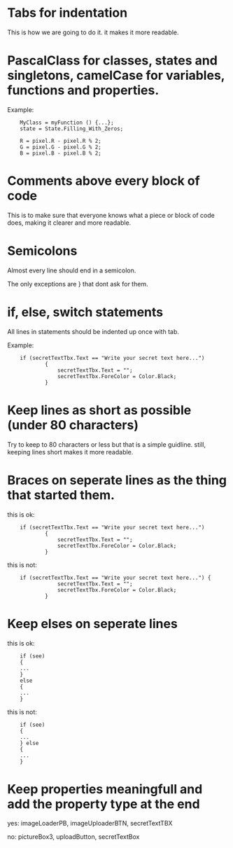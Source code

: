 # Tabs for indentation

This is how we are going to do it. it makes it more readable.

# PascalClass for classes, states and singletons, camelCase for variables, functions and properties.

Example:

```
	MyClass = myFunction () {...};
	state = State.Filling_With_Zeros;

	R = pixel.R - pixel.R % 2;
	G = pixel.G - pixel.G % 2;
	B = pixel.B - pixel.B % 2;
```

# Comments above every block of code

This is to make sure that everyone knows what a piece or block of code does, making it clearer and more readable.

# Semicolons

Almost every line should end in a semicolon.

The only exceptions are } that dont ask for them.

# if, else, switch statements

All lines in statements should be indented up once with tab.

Example:

```
	if (secretTextTbx.Text == "Write your secret text here...")
            {
                secretTextTbx.Text = "";
                secretTextTbx.ForeColor = Color.Black;
            }
```

# Keep lines as short as possible (under 80 characters)

Try to keep to 80 characters or less but that is a simple guidline. still, keeping lines short makes it more readable.

# Braces on seperate lines as the thing that started them.

this is ok:
```
	if (secretTextTbx.Text == "Write your secret text here...")
            {
                secretTextTbx.Text = "";
                secretTextTbx.ForeColor = Color.Black;
            }
```

this is not:
```
	if (secretTextTbx.Text == "Write your secret text here...") {
                secretTextTbx.Text = "";
                secretTextTbx.ForeColor = Color.Black;
            }
```

# Keep elses on seperate lines

this is ok:
```
	if (see)
    {
    ...
    }
    else
    {
    ...
    }
```

this is not:
```
	if (see)
    {
    ...
    } else
    {
    ...
    }
```

# Keep properties meaningfull and add the property type at the end

yes: imageLoaderPB, imageUploaderBTN, secretTextTBX

no: pictureBox3, uploadButton, secretTextBox



